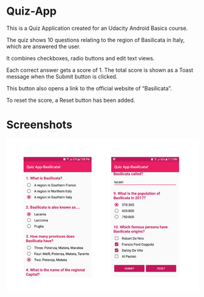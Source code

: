 # Quiz-App

This is a Quiz Application created for an Udacity Android Basics course.

The quiz shows 10 questions relating to the region of Basilicata in Italy, which are answered the user. 

It combines checkboxes, radio buttons and edit text views.

Each correct answer gets a score of 1. The total score is shown as a Toast message when the Submit button is clicked.

This button also opens a link to the official website of “Basilicata”.

To reset the score, a Reset button has been added.

# Screenshots

![Alt text](quiz_SC_1.png?raw=true "Title")
